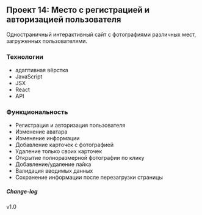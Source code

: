 ## Проект 14: Место c регистрацией и авторизацией пользователя
Одностраничный интерактивный сайт с фотографиями различных мест, загруженных пользователями.
### Технологии
* адаптивная вёрстка
* JavaScript
* JSX
* React
* API
### Функциональность
* Регистрация и авторизация пользователя
* Изменение аватара
* Изменение информации
* Добавление карточек с фотографией
* Удаление только своих карточек
* Открытие полноразмерной фотографии по клику
* Добавление/удаление лайка
* Валидация вводимых данных
* Сохранение информации после перезагрузки страницы

##### Change-log
v1.0
